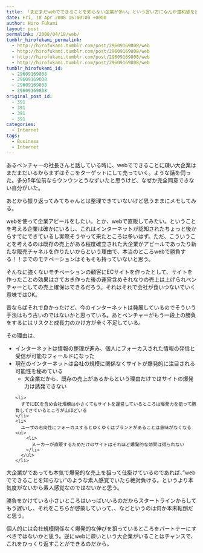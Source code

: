 ```yaml
---
title: 「まだまだwebでできることを知らない企業が多い」という言い方になんか違和感を感じた
date: Fri, 18 Apr 2008 15:00:00 +0000
author: Hiro Fukami
layout: post
permalink: /2008/04/18/web/
tumblr_hirofukami_permalink:
  - http://hirofukami.tumblr.com/post/29609169808/web
  - http://hirofukami.tumblr.com/post/29609169808/web
  - http://hirofukami.tumblr.com/post/29609169808/web
  - http://hirofukami.tumblr.com/post/29609169808/web
tumblr_hirofukami_id:
  - 29609169808
  - 29609169808
  - 29609169808
  - 29609169808
original_post_id:
  - 391
  - 391
  - 391
  - 391
categories:
  - Internet
tags:
  - Business
  - Internet
---
```

<div class="section">
  <p>
    あるベンチャーの社長さんと話している時に、webでできることに疎い大企業はまだまだいるからまずはそこをターゲットにして売っていく。ような話を伺った。多分5年位前ならウンウンとうなずいたと思うけど、なぜか完全同意できない自分がいた。
  </p>
  
  <p>
    あとから振り返ってみてちゃんとは整理できていないけど思うままにメモしてみる。
  </p>
  
  <p>
    webを使って企業アピールをしたい。とか、webで直販してみたい。ということを考える企業は確かにいるし、これはインターネットが認知されたちょっと後からすでにできているし実際そうやって来たところは多いはず。ただ、こういうことを考えるのは既存の売上がある程度確立された大企業がアピールであったり新たな販売チャネルを作りたいからという理由で、本当のところwebで勝負する！！までのモチベーションはそもそも持っていないと思う。
  </p>
  
  <p>
    そんなに強くないモチベーションの顧客にECサイトを作ったとして、サイトを作ったことの効果はさておき作った後の運営含めそれなりの売上は上げられベンチャーとしての売上確保はできるだろう。それはそれで会社が食いつないでいく意味ではOK。
  </p>
  
  <p>
    昔ならばそれで良かったけど、今のインターネットは発展しているのでそういう手法はもう古いのではないかと思っている。あとベンチャーがもう一段上の勝負をするにはリスクと成長力のかけ方が全く不足している。
  </p>
  
  <p>
    その理由は、
  </p>
  
  <ul>
    <li>
      インターネットは情報の整理が進み、個人にフォーカスされた情報の発信と受信が可能なフィールドになった
    </li>
    <li>
      現在のインターネットは会社の規模に関係なくサイトが爆発的に注目される可能性を秘めている <ul>
        <li>
          大企業だから、既存の売上があるからという理由だけではサイトの爆発力は誘発できない
        </li>
      </ul>
    </li>
    
    <li>
      すでにECを含め会社規模は小さくてもサイトを運営しているところは爆発力を狙って勝負してきているところが山ほどいる
    </li>
    <li>
      ユーザの志向性にフォーカスするとゆくゆくはブランドがあることは意味がなくなる <ul>
        <li>
          メーカーが直販するためだけのサイトはそれほど爆発的な効果は得られない
        </li>
      </ul>
    </li>
  </ul>
  
  <p>
    大企業がであっても本気で爆発的な売上を狙って仕掛けているのであれば、&#8221;webでできることを知らない&#8221;のような素人感覚でいたら絶対負ける。というより本気度がないから素人感覚なのではないかと思う。
  </p>
  
  <p>
    勝負をかけている小さいところはいっぱいいるのだからスタートラインからしてもう遅いし、それをこちらが啓蒙していって、、などというのは何か本末転倒だと思う。
  </p>
  
  <p>
    個人的には会社規模関係なく爆発的な伸びを狙っているところをパートナーにすべきではないかと思う。逆にwebに疎いという大企業がいることはチャンスで、これをひっくり返すことができるのだから。
  </p>
</div>